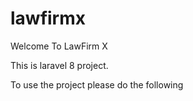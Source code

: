 # lawfirmx

Welcome To LawFirm X

This is laravel 8 project.

To use the project please do the following

